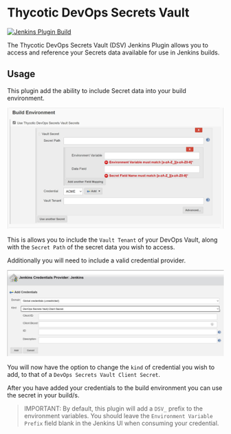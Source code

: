 # Thycotic DevOps Secrets Vault

[![Jenkins Plugin Build](https://github.com/jenkinsci/thycotic-devops-secrets-vault-plugin/actions/workflows/maven.yml/badge.svg)](https://github.com/jenkinsci/thycotic-devops-secrets-vault-plugin/actions/workflows/maven.yml)

The Thycotic DevOps Secrets Vault (DSV) Jenkins Plugin allows you to access and reference your Secrets data available for use in Jenkins builds.

## Usage

This plugin add the ability to include Secret data into your build environment.

![build-environment](images/dsv-jenkins-build-environment.jpg)

This is allows you to include the `Vault Tenant` of your DevOps Vault, along with the `Secret Path` of the secret data you wish to access.

Additionally you will need to include a valid credential provider.

![add-credential](images/dsv-jenkins-credentials-provider.jpg)

You will now have the option to change the `kind` of credential you wish to add, to that of a `DevOps Secrets Vault Client Secret`.

After you have added your credentials to the build environment you can use the secret in your build/s.

> IMPORTANT: By default, this plugin will add a `DSV_` prefix to the environment variables. You should leave the `Environment Variable Prefix` field blank in the Jenkins UI when consuming your credential.
